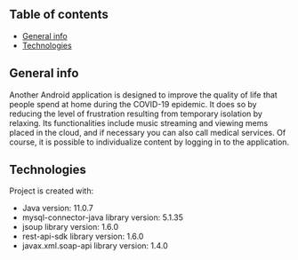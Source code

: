 ## Table of contents
* [General info](#general-info)
* [Technologies](#technologies)

## General info
Another Android application is designed to improve the quality of life that people spend at home during the COVID-19 epidemic.
It does so by reducing the level of frustration resulting from temporary isolation by relaxing. Its functionalities include music 
streaming and viewing mems placed in the cloud, and if necessary you can also call medical services. Of course, it is possible 
to individualize content by logging in to the application.
	
## Technologies
Project is created with:
* Java version: 11.0.7
* mysql-connector-java library version: 5.1.35
* jsoup library version: 1.6.0
* rest-api-sdk library version: 1.6.0
* javax.xml.soap-api library version: 1.4.0
